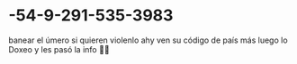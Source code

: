 # -54-9-291-535-3983
banear el úmero si quieren violenlo ahy ven su código de país más luego lo Doxeo y les pasó la info 👍🏻

